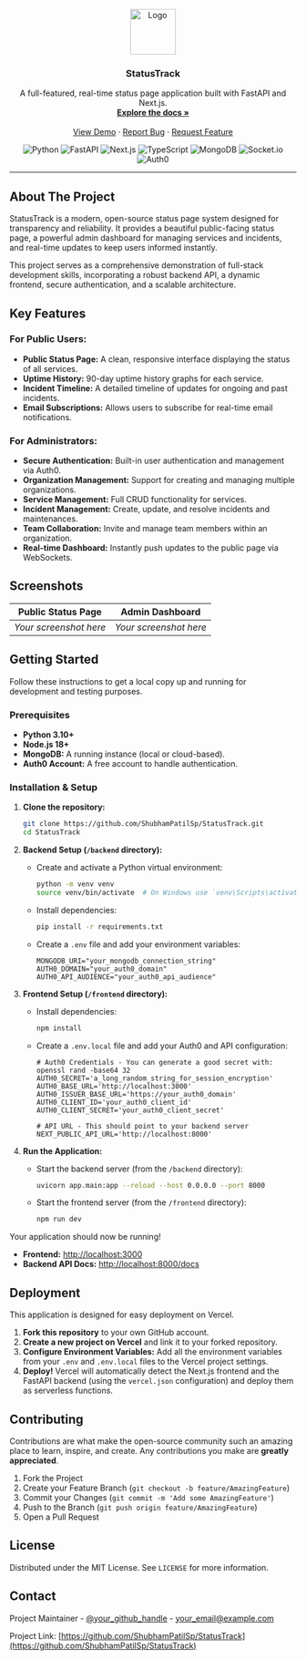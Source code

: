<!-- PROJECT BANNER -->
<br />
<div align="center">
  <a href="#">
    <!-- Suggested: Create a logo with a tool like Canva and upload it to your repo -->
    <img src="#" alt="Logo" width="80" height="80">
  </a>

  <h3 align="center">StatusTrack</h3>

  <p align="center">
    A full-featured, real-time status page application built with FastAPI and Next.js.
    <br />
    <a href="#"><strong>Explore the docs »</strong></a>
    <br />
    <br />
    <a href="#">View Demo</a>
    ·
    <a href="#">Report Bug</a>
    ·
    <a href="#">Request Feature</a>
  </p>
</div>

<!-- TECH STACK BADGES -->
<div align="center">
  <img src="https://img.shields.io/badge/Python-3776AB?style=for-the-badge&logo=python&logoColor=white" alt="Python"/>
  <img src="https://img.shields.io/badge/FastAPI-009688?style=for-the-badge&logo=fastapi&logoColor=white" alt="FastAPI"/>
  <img src="https://img.shields.io/badge/Next.js-000000?style=for-the-badge&logo=next.js&logoColor=white" alt="Next.js"/>
  <img src="https://img.shields.io/badge/TypeScript-3178C6?style=for-the-badge&logo=typescript&logoColor=white" alt="TypeScript"/>
  <img src="https://img.shields.io/badge/MongoDB-47A248?style=for-the-badge&logo=mongodb&logoColor=white" alt="MongoDB"/>
  <img src="https://img.shields.io/badge/Socket.io-010101?style=for-the-badge&logo=socket.io&logoColor=white" alt="Socket.io"/>
  <img src="https://img.shields.io/badge/Auth0-EB5424?style=for-the-badge&logo=auth0&logoColor=white" alt="Auth0"/>
</div>

---

## About The Project

StatusTrack is a modern, open-source status page system designed for transparency and reliability. It provides a beautiful public-facing status page, a powerful admin dashboard for managing services and incidents, and real-time updates to keep users informed instantly.

This project serves as a comprehensive demonstration of full-stack development skills, incorporating a robust backend API, a dynamic frontend, secure authentication, and a scalable architecture.

## Key Features

### For Public Users:
*   **Public Status Page:** A clean, responsive interface displaying the status of all services.
*   **Uptime History:** 90-day uptime history graphs for each service.
*   **Incident Timeline:** A detailed timeline of updates for ongoing and past incidents.
*   **Email Subscriptions:** Allows users to subscribe for real-time email notifications.

### For Administrators:
*   **Secure Authentication:** Built-in user authentication and management via Auth0.
*   **Organization Management:** Support for creating and managing multiple organizations.
*   **Service Management:** Full CRUD functionality for services.
*   **Incident Management:** Create, update, and resolve incidents and maintenances.
*   **Team Collaboration:** Invite and manage team members within an organization.
*   **Real-time Dashboard:** Instantly push updates to the public page via WebSockets.

## Screenshots

| Public Status Page | Admin Dashboard |
| :---: | :---: |
| *Your screenshot here* | *Your screenshot here* |

## Getting Started

Follow these instructions to get a local copy up and running for development and testing purposes.

### Prerequisites

*   **Python 3.10+**
*   **Node.js 18+**
*   **MongoDB:** A running instance (local or cloud-based).
*   **Auth0 Account:** A free account to handle authentication.

### Installation & Setup

1.  **Clone the repository:**
    ```sh
    git clone https://github.com/ShubhamPatilSp/StatusTrack.git
    cd StatusTrack
    ```

2.  **Backend Setup (`/backend` directory):**
    *   Create and activate a Python virtual environment:
        ```sh
        python -m venv venv
        source venv/bin/activate  # On Windows use `venv\Scripts\activate`
        ```
    *   Install dependencies:
        ```sh
        pip install -r requirements.txt
        ```
    *   Create a `.env` file and add your environment variables:
        ```env
        MONGODB_URI="your_mongodb_connection_string"
        AUTH0_DOMAIN="your_auth0_domain"
        AUTH0_API_AUDIENCE="your_auth0_api_audience"
        ```

3.  **Frontend Setup (`/frontend` directory):**
    *   Install dependencies:
        ```sh
        npm install
        ```
    *   Create a `.env.local` file and add your Auth0 and API configuration:
        ```env
        # Auth0 Credentials - You can generate a good secret with: openssl rand -base64 32
        AUTH0_SECRET='a_long_random_string_for_session_encryption'
        AUTH0_BASE_URL='http://localhost:3000'
        AUTH0_ISSUER_BASE_URL='https://your_auth0_domain'
        AUTH0_CLIENT_ID='your_auth0_client_id'
        AUTH0_CLIENT_SECRET='your_auth0_client_secret'
        
        # API URL - This should point to your backend server
        NEXT_PUBLIC_API_URL='http://localhost:8000'
        ```

4.  **Run the Application:**
    *   Start the backend server (from the `/backend` directory):
        ```sh
        uvicorn app.main:app --reload --host 0.0.0.0 --port 8000
        ```
    *   Start the frontend server (from the `/frontend` directory):
        ```sh
        npm run dev
        ```

Your application should now be running!
*   **Frontend:** [http://localhost:3000](http://localhost:3000)
*   **Backend API Docs:** [http://localhost:8000/docs](http://localhost:8000/docs)

## Deployment

This application is designed for easy deployment on Vercel.

1.  **Fork this repository** to your own GitHub account.
2.  **Create a new project on Vercel** and link it to your forked repository.
3.  **Configure Environment Variables:** Add all the environment variables from your `.env` and `.env.local` files to the Vercel project settings.
4.  **Deploy!** Vercel will automatically detect the Next.js frontend and the FastAPI backend (using the `vercel.json` configuration) and deploy them as serverless functions.

## Contributing

Contributions are what make the open-source community such an amazing place to learn, inspire, and create. Any contributions you make are **greatly appreciated**.

1.  Fork the Project
2.  Create your Feature Branch (`git checkout -b feature/AmazingFeature`)
3.  Commit your Changes (`git commit -m 'Add some AmazingFeature'`)
4.  Push to the Branch (`git push origin feature/AmazingFeature`)
5.  Open a Pull Request

## License

Distributed under the MIT License. See `LICENSE` for more information.

## Contact

Project Maintainer - [@your_github_handle](https://github.com/your_github_handle) - your_email@example.com

Project Link: [https://github.com/ShubhamPatilSp/StatusTrack](https://github.com/ShubhamPatilSp/StatusTrack)

